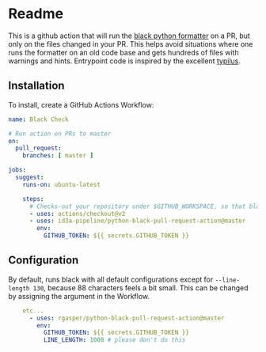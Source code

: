 # Readme

This is a github action that will run the [black python formatter](https://github.com/psf/black) on a PR, but only on the files changed in your PR. This helps avoid situations where one runs the formatter on an old code base and gets hundreds of files with warnings and hints. Entrypoint code is inspired by the excellent [typilus](https://github.com/typilus/typilus-action/blob/master/entrypoint.py).

## Installation

To install, create a GitHub Actions Workflow:

```yaml
name: Black Check

# Run action on PRs to master
on:
  pull_request:
    branches: [ master ]

jobs:
  suggest:
    runs-on: ubuntu-latest

    steps:
      # Checks-out your repository under $GITHUB_WORKSPACE, so that black can inspect it
      - uses: actions/checkout@v2
      - uses: id3a-pipeline/python-black-pull-request-action@master
        env:
          GITHUB_TOKEN: ${{ secrets.GITHUB_TOKEN }}
```

## Configuration

By default, runs black with all default configurations except for `--line-length 130`, because 88 characters feels a bit small. This can be changed by assigning the argument in the Workflow.

```yaml
    etc...
      - uses: rgasper/python-black-pull-request-action@master
        env:
          GITHUB_TOKEN: ${{ secrets.GITHUB_TOKEN }}
          LINE_LENGTH: 1000 # please don't do this
```
